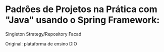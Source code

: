 # Padrões de Projetos na Prática com "Java" usando o Spring Framework:

Singleton
Strategy/Repository
Facad


Original: plataforma de ensino DIO
